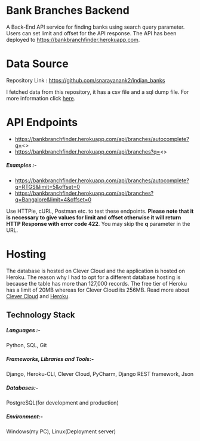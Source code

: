 # Bank Branches Backend
A Back-End API service for finding banks using search query parameter. Users can set limit and offset for the API response. The API has been deployed to https://bankbranchfinder.herokuapp.com.

# Data Source
Repository Link : https://github.com/snarayanank2/indian_banks

I fetched data from this repository, it has a csv file and a sql dump file. For more information click [here](https://github.com/snarayanank2/indian_banks).

# API Endpoints
 * https://bankbranchfinder.herokuapp.com/api/branches/autocomplete?q=<>
 * https://bankbranchfinder.herokuapp.com/api/branches?q=<>

##### Examples :-
 * https://bankbranchfinder.herokuapp.com/api/branches/autocomplete?q=RTGS&limit=5&offset=0
 * https://bankbranchfinder.herokuapp.com/api/branches?q=Bangalore&limit=4&offset=0

Use HTTPie, cURL, Postman etc. to test these endpoints. **Please note that it is necessary to give values for limit and offset otherwise it will return HTTP Response with error code 422**.
You may skip the **q** parameter in the URL.

# Hosting
The database is hosted on Clever Cloud and the application is hosted on Heroku. The reason why I had to opt for a different database hosting is because the table has more than 127,000 records. The free tier of Heroku has a limit of 20MB whereas for Clever Cloud its 256MB. Read more about [Clever Cloud](https://www.clever-cloud.com/en/) and [Heroku](https://www.heroku.com/).

## Technology Stack
##### Languages :-
Python, SQL, Git

##### Frameworks, Libraries and Tools:-
Django, Heroku-CLI, Clever Cloud, PyCharm, Django REST framework, Json

##### Databases:-
PostgreSQL(for development and production)

##### Environment:-
Windows(my PC), Linux(Deployment server)
